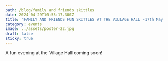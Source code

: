 ```yaml
---
path: /blog/family and friends skittles
date: 2024-04-29T10:55:17.300Z
title: 'FAMILY AND FRIENDS FUN SKITTLES AT THE VILLAGE HALL -17th May '
category: events
image: ../assets/poster-22.jpg
draft: false
sticky: true
---
```

A fun evening at the Village Hall coming soon!